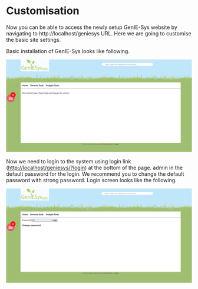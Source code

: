 # Customisation

Now you can be able to access the newly setup GenIE-Sys website by navigating to http://localhost/geniesys URL. Here we are going to customise the basic site settings.

Basic installation of GenIE-Sys looks like following.

![Landing page of the basic installation of GenIE-Sys](.gitbook/assets/screenshot-2020-10-25-at-18.46.54.png)

Now we need to login to the system using login link \([http://localhost/geniesys/?login](http://localhost/geniesys/?login)\) at the bottom of the page. admin in the default password for the login. We recommend you to change the default password with strong password. Login screen looks like the following.

![Login page of the GenIE-Sys](.gitbook/assets/screenshot-2020-10-25-at-18.51.01.png)



